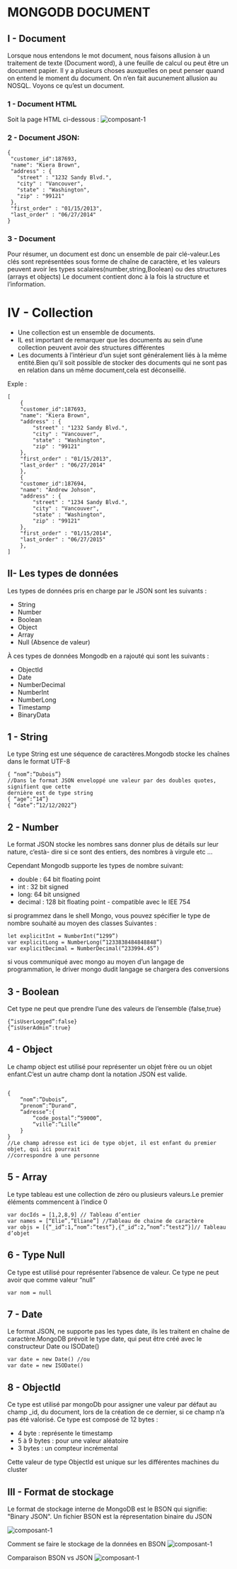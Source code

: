 # MONGODB DOCUMENT

## I - Document
Lorsque nous entendons le mot document, nous faisons allusion à un traitement de
texte (Document word), à une feuille de calcul ou peut être un document papier.
Il y a plusieurs choses auxquelles on peut penser quand on entend le moment du
document.
On n’en fait aucunement allusion au NOSQL.
Voyons ce qu’est un document.

### 1 - Document HTML
 Soit la page HTML ci-dessous :
 ![composant-1](images/page-html-document.png "Le titre de mon image")
 ### 2 - Document JSON:
 ```
{
  "customer_id":187693,
  "name": "Kiera Brown",
  "address" : {
    "street" : "1232 Sandy Blvd.",
    "city" : "Vancouver",
    "state" : "Washington",
    "zip" : "99121"
  },
  "first_order" : "01/15/2013",
  "last_order" : "06/27/2014"
}
```
### 3 - Document
Pour résumer, un document est donc un ensemble de pair clé-valeur.Les clés sont
représentées sous forme de chaîne de caractère, et les valeurs peuvent avoir les types
scalaires(number,string,Boolean) ou des structures (arrays et objects)
Le document contient donc à la fois la structure et l’information.

# IV - Collection
* Une collection est un ensemble de documents.
* IL est important de remarquer que les documents au sein d’une collection peuvent avoir des
structures différentes
* Les documents à l’intérieur d’un sujet sont généralement liés à la même entité.Bien qu’il soit
possible de stocker des documents qui ne sont pas en relation dans un même document,cela est
déconseillé.

Exple : 
```
[
    {
    "customer_id":187693,
    "name": "Kiera Brown",
    "address" : {
        "street" : "1232 Sandy Blvd.",
        "city" : "Vancouver",
        "state" : "Washington",
        "zip" : "99121"
    },
    "first_order" : "01/15/2013",
    "last_order" : "06/27/2014"
    },
    {
    "customer_id":187694,
    "name": "Andrew Johson",
    "address" : {
        "street" : "1234 Sandy Blvd.",
        "city" : "Vancouver",
        "state" : "Washington",
        "zip" : "99121"
    },
    "first_order" : "01/15/2014",
    "last_order" : "06/27/2015"
    },
]
```
## II- Les types de données
Les types de données pris en charge par le JSON sont les suivants :
* String
* Number
* Boolean
* Object
* Array
* Null (Absence de valeur)

À ces types de données Mongodb en a rajouté qui sont les suivants :
* ObjectId
* Date
* NumberDecimal
* NumberInt
* NumberLong
* Timestamp
* BinaryData

## 1 - String
Le type String est une séquence de caractères.Mongodb stocke les chaînes dans le
format UTF-8
```
{ “nom”:”Dubois”}
//Dans le format JSON enveloppé une valeur par des doubles quotes, signifient que cette
dernière est de type string
{ “age”:”14”}
{ “date”:”12/12/2022”}
```
## 2 - Number
Le format JSON stocke les nombres sans donner plus de détails sur leur nature, c’està- dire si ce sont des entiers, des nombres à virgule etc …

Cependant Mongodb supporte les types de nombre suivant:
* double : 64 bit floating point
* int : 32 bit signed
* long: 64 bit unsigned
* decimal : 128 bit floating point - compatible avec le IEE 754

si programmez dans le shell Mongo, vous pouvez spécifier le type de nombre souhaité
au moyen des classes Suivantes :
```
let explicitInt = NumberInt(“1299”)
var explicitLong = NumberLong(“1233838484848848”)
var explicitDecimal = NumberDecimal(“233994.45”)
```
si vous communiqué avec mongo au moyen d’un langage de programmation, le driver
mongo dudit langage se chargera des conversions

## 3 - Boolean
Cet type ne peut que prendre l’une des valeurs de l’ensemble {false,true}
```
{“isUserLogged”:false}
{“isUserAdmin”:true}
```
## 4 - Object
Le champ object est utilisé pour représenter un objet frère ou un objet enfant.C’est un
autre champ dont la notation JSON est valide.
```

{
    “nom”:”Dubois”,
    “prenom”:”Durand”,
    “adresse”:{
        “code_postal”:”59000”,
        “ville”:”Lille”
    }
}
//Le champ adresse est ici de type objet, il est enfant du premier objet, qui ici pourrait
//correspondre à une personne
```
## 5 - Array
Le type tableau est une collection de zéro ou plusieurs valeurs.Le premier éléments
commencent à l’indice 0
```
var docIds = [1,2,8,9] // Tableau d’entier
var names = [“Elie”,”Eliane”] //Tableau de chaine de caractère
var objs = [{“_id”:1,”nom”:”test”},{“_id”:2,”nom”:”test2”}]// Tableau d’objet
```
## 6 - Type Null
Ce type est utilisé pour représenter l’absence de valeur. Ce type ne peut avoir que
comme valeur “null”
```
var nom = null
```
## 7 - Date
Le format JSON, ne supporte pas les types date, ils les traitent en chaîne de
caractère.MongoDB prévoit le type date, qui peut être créé avec le constructeur Date ou
ISODate()
```
var date = new Date() //ou
var date = new ISODate()
```
## 8 - ObjectId
Ce type est utilisé par mongoDb pour assigner une valeur par défaut au champ _id, du
document, lors de la création de ce dernier, si ce champ n’a pas été valorisé.
Ce type est composé de 12 bytes :
* 4 byte : représente le timestamp
* 5 à 9 bytes : pour une valeur aléatoire
* 3 bytes : un compteur incrémental

Cette valeur de type ObjectId est unique sur les différentes machines du cluster

## III - Format de stockage
Le format de stockage interne de MongoDB est le BSON qui signifie: "Binary JSON".
Un fichier BSON est la répresentation binaire du JSON

 ![composant-1](images/bson.png "Le titre de mon image")

Comment se faire le stockage de la données en BSON
![composant-1](images/bson-storage.png "Le titre de mon image")

Comparaison BSON vs JSON
![composant-1](images/bson-vs-json.png "Le titre de mon image")